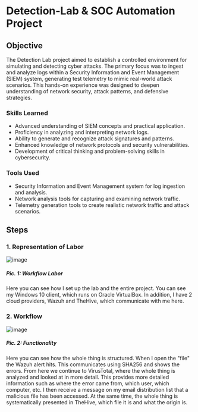 # Detection-Lab & SOC Automation Project

## Objective

The Detection Lab project aimed to establish a controlled environment for simulating and detecting cyber attacks. The primary focus was to ingest and analyze logs within a Security Information and Event Management (SIEM) system, generating test telemetry to mimic real-world attack scenarios. This hands-on experience was designed to deepen understanding of network security, attack patterns, and defensive strategies.

### Skills Learned

- Advanced understanding of SIEM concepts and practical application.
- Proficiency in analyzing and interpreting network logs.
- Ability to generate and recognize attack signatures and patterns.
- Enhanced knowledge of network protocols and security vulnerabilities.
- Development of critical thinking and problem-solving skills in cybersecurity.

### Tools Used

- Security Information and Event Management system for log ingestion and analysis.
- Network analysis tools for capturing and examining network traffic.
- Telemetry generation tools to create realistic network traffic and attack scenarios.

## Steps

### 1. Representation of Labor
![image](https://github.com/SeriousAar/Detection-Lab/assets/164546782/2728272e-dd8d-492f-8fca-dc99ef815811)

##### Pic. 1: Workflow Labor

Here you can see how I set up the lab and the entire project.
You can see my Windows 10 client, which runs on Oracle VirtualBox. In addition, I have 2 cloud providers, Wazuh and TheHive, which communicate with me here.

### 2. Workflow
![image](https://github.com/SeriousAar/Detection-Lab/assets/164546782/52c2649f-abfa-4cce-bb19-a19606161092)

##### Pic. 2: Functionality 

Here you can see how the whole thing is structured. When I open the "file" the Wazuh alert hits. This communicates using SHA256 and shows the errors. From here we continue to 
VirusTotal, where the whole thing is analyzed and looked at in more detail. This provides more detailed information such as where the error came from, which user, which computer, 
etc. I then receive a message on my email distribution list that a malicious file has been accessed. At the same time, the whole thing is systematically presented in TheHive, which 
file it is and what the origin is.






